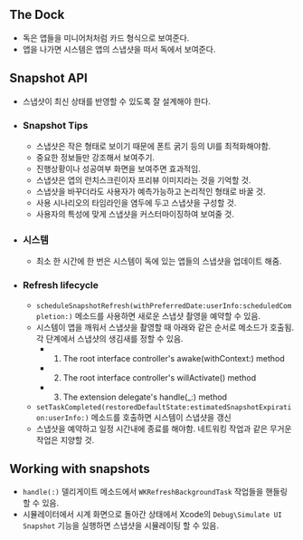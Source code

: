## The Dock
- 독은 앱들을 미니어처처럼 카드 형식으로 보여준다.
- 앱을 나가면 시스템은 앱의 스냅샷을 떠서 독에서 보여준다.

## Snapshot API
- 스냅샷이 최신 상태를 반영할 수 있도록 잘 설계해야 한다.

- ### Snapshot Tips
  - 스냅샷은 작은 형태로 보이기 때문에 폰트 굵기 등의 UI를 최적화해야함.
  - 중요한 정보들만 강조해서 보여주기.
  - 진행상황이나 성공여부 화면을 보여주면 효과적임.
  - 스냅샷은 앱의 런치스크린이자 프리뷰 이미지라는 것을 기억할 것.
  - 스냅샷을 바꾸더라도 사용자가 예측가능하고 논리적인 형태로 바꿀 것.
  - 사용 시나리오의 타임라인을 염두에 두고 스냅샷을 구성할 것.
  - 사용자의 특성에 맞게 스냅샷을 커스터마이징하여 보여줄 것.

- ### 시스템
  - 최소 한 시간에 한 번은 시스템이 독에 있는 앱들의 스냅샷을 업데이트 해줌.
  
- ### Refresh lifecycle
  - `scheduleSnapshotRefresh(withPreferredDate:userInfo:scheduledCompletion:)` 메소드를 사용하면 새로운 스냅샷 촬영을 예약할 수 있음.
  - 시스템이 앱을 깨워서 스냅샷을 촬영할 때 아래와 같은 순서로 메소드가 호출됨. 각 단계에서 스냅샷의 생김새를 정할 수 있음.
    - 1) The root interface controller's awake(withContext:) method
    - 2) The root interface controller's willActivate() method
    - 3) The extension delegate's handle(_:) method
  - `setTaskCompleted(restoredDefaultState:estimatedSnapshotExpiration:userInfo:)` 메소드를 호출하면 시스템이 스냅샷을 갱신
  - 스냅샷을 예약하고 일정 시간내에 종료를 해야함. 네트워킹 작업과 같은 무거운 작업은 지양할 것.
  
## Working with snapshots
- `handle(:)` 델리게이트 메소드에서 `WKRefreshBackgroundTask` 작업들을 핸들링 할 수 있음.
- 시뮬레이터에서 시계 화면으로 돌아간 상태에서 Xcode의 `Debug\Simulate UI Snapshot` 기능을 실행하면 스냅샷을 시뮬레이팅 할 수 있음.
